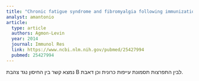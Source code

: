 ```yaml
---
title: "Chronic fatigue syndrome and fibromyalgia following immunization with the hepatitis B vaccine: another angle of the 'autoimmune (auto-inflammatory) syndrome induced by adjuvants' (ASIA)"
analyst: amantonio
article:
  type: article
  authors: Agmon-Levin
  year: 2014
  journal: Immunol Res
  link: https://www.ncbi.nlm.nih.gov/pubmed/25427994
  pubmed: 25427994
---
```


נמצא קשר בין החיסון נגד צהבת B לבין התפרצות תסמונת עייפות כרונית וכן דאבת.
